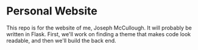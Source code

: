 Personal Website
================

This repo is for the website of me, Joseph McCullough. It will probably
be written in Flask. First, we'll work on finding a theme that makes
code look readable, and then we'll build the back end.
